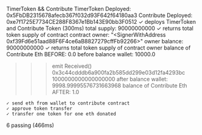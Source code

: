 TimerToken && Contribute
TimerToken Deployed: 0x5FbDB2315678afecb367f032d93F642f64180aa3
Contribute Deployed: 0xe7f1725E7734CE288F8367e1Bb143E90bb3F0512
✓ deploys TimerToken and Contribute Token (300ms)
total supply: 90000000000
✓ returns total token supply of contract
contract owner: "<SignerWithAddress 0xf39Fd6e51aad88F6F4ce6aB8827279cffFb92266>"
owner balance: 90000000000
✓ returns total token supply of contract owner
balance of Contribute Eth BEFORE: 0.0
before balance wallet: 10000.0

> > > emit Received() 0x3c44cdddb6a900fa2b585dd299e03d12fa4293bc 1000000000000000000
> > > after balance wallet: 9998.99995576731663968
> > > balance of Contribute Eth AFTER: 1.0

    ✓ send eth from wallet to contribute contract
    ✓ approve token transfer
    ✓ transfer one token for one eth donated

6 passing (466ms)

